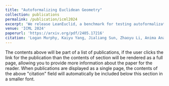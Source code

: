 ```yaml
---
title: "Autoformalizing Euclidean Geometry"
collection: publications
permalink: /publication/icml2024
excerpt: 'We release LeanEuclid, a benchmark for testing autoformalization, consisting of Euclid's Elements (Book I) manually formalized in Lean. It is challenging for state-of-the-art LLMs like GPT-4V. Furthermore, the process of constructing LeanEuclid has uncovered intriguing ambiguities in Euclid's original works.'
venue: 'ICML 2024'
paperurl: 'https://arxiv.org/pdf/2405.17216'
citation: 'Logan Murphy, Kaiyu Yang, Jialiang Sun, Zhaoyu Li, Anima Anandkumar, and Xujie Si. Autoformalizing Euclidean Geometry. In Proceedings of the International Conference on Machine Learning, 2024.'
---
```


The contents above will be part of a list of publications, if the user clicks the link for the publication than the contents of section will be rendered as a full page, allowing you to provide more information about the paper for the reader. When publications are displayed as a single page, the contents of the above "citation" field will automatically be included below this section in a smaller font.
